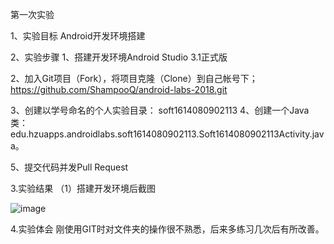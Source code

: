 第一次实验

1、实验目标
Android开发环境搭建

2、实验步骤
1、搭建开发环境Android Studio 3.1正式版

2、加入Git项目（Fork），将项目克隆（Clone）到自己帐号下；
https://github.com/ShampooQ/android-labs-2018.git

3、创建以学号命名的个人实验目录：
soft1614080902113
4、创建一个Java类：edu.hzuapps.androidlabs.soft1614080902113.Soft1614080902113Activity.java。

5、提交代码并发Pull Request

3.实验结果
（1）搭建开发环境后截图

![image](https://github.com/ShampooQ/android-labs-2018/blob/master/Soft1614080902113/report1.png)

4.实验体会
刚使用GIT时对文件夹的操作很不熟悉，后来多练习几次后有所改善。
